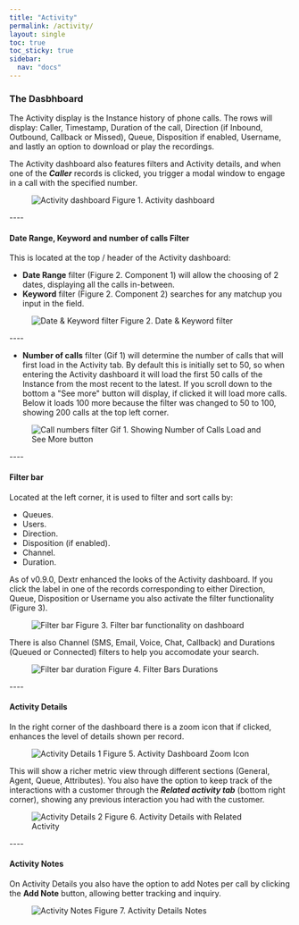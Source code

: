 ```yaml
---
title: "Activity"
permalink: /activity/
layout: single
toc: true
toc_sticky: true
sidebar: 
  nav: "docs"
---
```


### The Dasbhboard

The Activity display is the Instance history of phone calls. The rows will display: Caller, Timestamp, Duration of the call, Direction (if Inbound, Outbound, Callback or Missed), Queue, Disposition if enabled, Username, and lastly an option to download or play the recordings.

The Activity dashboard also features filters and Activity details, and when one of the ***Caller*** records is clicked, you trigger a modal window to engage in a call with the specified number.

<figure>
   <img src="{{ '/assets/images/activity-dashboard.jpg' }}" alt="Activity dashboard">
   <span>Figure 1. Activity dashboard</span>
</figure>
----

#### Date Range, Keyword and number of calls Filter

This is located at the top / header of the Activity dashboard:

- **Date Range** filter (Figure 2. Component 1) will allow the choosing of 2 dates, displaying all the calls in-between. 
- **Keyword** filter (Figure 2. Component 2) searches for any matchup you input in the field.

<figure>
   <img src="{{ '/assets/images/date-keyword-filter.jpg' }}" alt="Date & Keyword filter">
   <span>Figure 2. Date & Keyword filter</span>
</figure>
----

- **Number of calls** filter (Gif 1) will determine the number of calls that will first load in the Activity tab. By default this is initially set to 50, so when entering the Activity dashboard it will load the first 50 calls of the Instance from the most recent to the latest. If you scroll down to the bottom a "See more" button will display, if clicked it will load more calls. Below it loads 100 more because the filter was changed to 50 to 100, showing 200 calls at the top left corner.

<figure>
   <img src="{{ '/assets/images/calls-number-filter.gif' }}" alt="Call numbers filter">
   <span>Gif 1. Showing Number of Calls Load and See More button</span>
</figure>
----

#### Filter bar

Located at the left corner, it is used to filter and sort calls by: 

- Queues. 
- Users. 
- Direction. 
- Disposition (if enabled). 
- Channel.
- Duration.

As of v0.9.0, Dextr enhanced the looks of the Activity dashboard. If you click the label in one of the records corresponding to either Direction, Queue, Disposition or Username you also activate the filter functionality (Figure 3).

<figure>
   <img src="{{ '/assets/images/filter-bar.jpg' }}" alt="Filter bar">
   <span>Figure 3. Filter bar functionality on dashboard</span>
</figure>

There is also Channel (SMS, Email, Voice, Chat, Callback) and Durations (Queued or Connected) filters to help you accomodate your search.

<figure>
   <img src="{{ '/assets/images/activity-durations-filter.jpg' }}" alt="Filter bar duration">
   <span>Figure 4. Filter Bars Durations</span>
</figure>
----

#### Activity Details

In the right corner of the dashboard there is a zoom icon that if clicked, enhances the level of details shown per record.

<figure>
   <img src="{{ '/assets/images/activity-details-1.jpg' }}" alt="Activity Details 1">
   <span>Figure 5. Activity Dashboard Zoom Icon</span>
</figure>

This will show a richer metric view through different sections (General, Agent, Queue, Attributes). You also have the option to keep track of the interactions with a customer through the ***Related activity tab*** (bottom right corner), showing any previous interaction you had with the customer.

<figure>
   <img src="{{ '/assets/images/activity-details-2.jpg' }}" alt="Activity Details 2">
   <span>Figure 6. Activity Details with Related Activity</span>
</figure>
----

#### Activity Notes

On Activity Details you also have the option to add Notes per call by clicking the **Add Note** button, allowing better tracking and inquiry.

<figure>
   <img src="{{ '/assets/images/activity-note.jpg' }}" alt="Activity Notes">
   <span>Figure 7. Activity Details Notes</span>
</figure>


